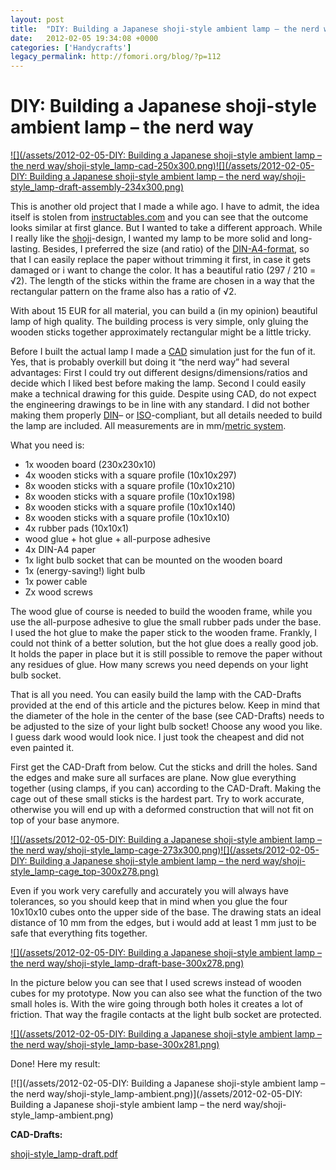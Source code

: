 ```yaml
---
layout: post
title:  "DIY: Building a Japanese shoji-style ambient lamp – the nerd way"
date:   2012-02-05 19:34:08 +0000
categories: ['Handycrafts']
legacy_permalink: http://fomori.org/blog/?p=112
---
```



DIY: Building a Japanese shoji-style ambient lamp – the nerd way
================================================================

[![](/assets/2012-02-05-DIY: Building a Japanese shoji-style ambient lamp – the nerd way/shoji-style_lamp-cad-250x300.png)](http://fomori.org/blog/wp-content/uploads/2012/02/shoji-style_lamp-cad.png)[![](/assets/2012-02-05-DIY: Building a Japanese shoji-style ambient lamp – the nerd way/shoji-style_lamp-draft-assembly-234x300.png)](http://fomori.org/blog/wp-content/uploads/2012/02/shoji-style_lamp-draft-assembly.png)

This is another old project that I made a while ago. I have to admit, the idea itself is stolen from [instructables.com](http://www.instructables.com/id/5-Japanese-lamp-from-recycled-materials/ "instructables.com - Japanese lamp from recycled materials") and you can see that the outcome looks similar at first glance. But I wanted to take a different approach. While I really like the [shoji](http://en.wikipedia.org/wiki/Sh%C5%8Dji "en.wikipedia.org - Shoji")-design, I wanted my lamp to be more solid and long-lasting. Besides, I preferred the size (and ratio) of the [DIN-A4-format](http://en.wikipedia.org/wiki/A4_paper#The_A_series "en.wikipedia.org - A4 paper"), so that I can easily replace the paper without trimming it first, in case it gets damaged or i want to change the color. It has a beautiful ratio (297 / 210 = √2). The length of the sticks within the frame are chosen in a way that the rectangular pattern on the frame also has a ratio of √2.

With about 15 EUR for all material, you can build a (in my opinion) beautiful lamp of high quality. The building process is very simple, only gluing the wooden sticks together approximately rectangular might be a little tricky.

Before I built the actual lamp I made a [CAD](https://en.wikipedia.org/wiki/Computer-aided_design "en.wikipedia.org - Computer-aided design") simulation just for the fun of it. Yes, that is probably overkill but doing it “the nerd way” had several advantages: First I could try out different designs/dimensions/ratios and decide which I liked best before making the lamp. Second I could easily make a technical drawing for this guide. Despite using CAD, do not expect the engineering drawings to be in line with any standard. I did not bother making them properly [DIN](http://en.wikipedia.org/wiki/Deutsches_Institut_f%C3%BCr_Normung "en.wikipedia.org - Deutsches Institut für Normung")– or [ISO](http://en.wikipedia.org/wiki/International_Organization_for_Standardization "en.wikipedia.org - International Organization for Standardization")-compliant, but all details needed to build the lamp are included. All measurements are in mm/[metric system](http://en.wikipedia.org/wiki/Metric_system "en.wikipedia.org - Metric system").

What you need is:

* 1x wooden board (230x230x10)
* 4x wooden sticks with a square profile (10x10x297)
* 8x wooden sticks with a square profile (10x10x210)
* 8x wooden sticks with a square profile (10x10x198)
* 8x wooden sticks with a square profile (10x10x140)
* 8x wooden sticks with a square profile (10x10x10)
* 4x rubber pads (10x10x1)
* wood glue + hot glue + all-purpose adhesive
* 4x DIN-A4 paper
* 1x light bulb socket that can be mounted on the wooden board
* 1x (energy-saving!) light bulb
* 1x power cable
* Zx wood screws

The wood glue of course is needed to build the wooden frame, while you use the all-purpose adhesive to glue the small rubber pads under the base. I used the hot glue to make the paper stick to the wooden frame. Frankly, I could not think of a better solution, but the hot glue does a really good job. It holds the paper in place but it is still possible to remove the paper without any residues of glue. How many screws you need depends on your light bulb socket.

That is all you need. You can easily build the lamp with the CAD-Drafts provided at the end of this article and the pictures below. Keep in mind that the diameter of the hole in the center of the base (see CAD-Drafts) needs to be adjusted to the size of your light bulb socket! Choose any wood you like. I guess dark wood would look nice. I just took the cheapest and did not even painted it.

First get the CAD-Draft from below. Cut the sticks and drill the holes. Sand the edges and make sure all surfaces are plane. Now glue everything together (using clamps, if you can) according to the CAD-Draft. Making the cage out of these small sticks is the hardest part. Try to work accurate, otherwise you will end up with a deformed construction that will not fit on top of your base anymore.

[![](/assets/2012-02-05-DIY: Building a Japanese shoji-style ambient lamp – the nerd way/shoji-style_lamp-cage-273x300.png)](http://fomori.org/blog/wp-content/uploads/2012/02/shoji-style_lamp-cage.png)[![](/assets/2012-02-05-DIY: Building a Japanese shoji-style ambient lamp – the nerd way/shoji-style_lamp-cage_top-300x278.png)](http://fomori.org/blog/wp-content/uploads/2012/02/shoji-style_lamp-cage_top.png)

Even if you work very carefully and accurately you will always have tolerances, so you should keep that in mind when you glue the four 10x10x10 cubes onto the upper side of the base. The drawing stats an ideal distance of 10 mm from the edges, but i would add at least 1 mm just to be safe that everything fits together.

[![](/assets/2012-02-05-DIY: Building a Japanese shoji-style ambient lamp – the nerd way/shoji-style_lamp-draft-base-300x278.png)](http://fomori.org/blog/wp-content/uploads/2012/02/shoji-style_lamp-draft-base.png)

In the picture below you can see that I used screws instead of wooden cubes for my prototype. Now you can also see what the function of the two small holes is. With the wire going through both holes it creates a lot of friction. That way the fragile contacts at the light bulb socket are protected.

[![](/assets/2012-02-05-DIY: Building a Japanese shoji-style ambient lamp – the nerd way/shoji-style_lamp-base-300x281.png)](http://fomori.org/blog/wp-content/uploads/2012/02/shoji-style_lamp-base.png)

Done! Here my result:

[![](/assets/2012-02-05-DIY: Building a Japanese shoji-style ambient lamp – the nerd way/shoji-style_lamp-ambient.png)](/assets/2012-02-05-DIY: Building a Japanese shoji-style ambient lamp – the nerd way/shoji-style_lamp-ambient.png)

**CAD-Drafts:**

[shoji-style\_lamp-draft.pdf](http://fomori.org/blog/wp-content/uploads/2012/02/shoji-style_lamp-draft.pdf)

  

	